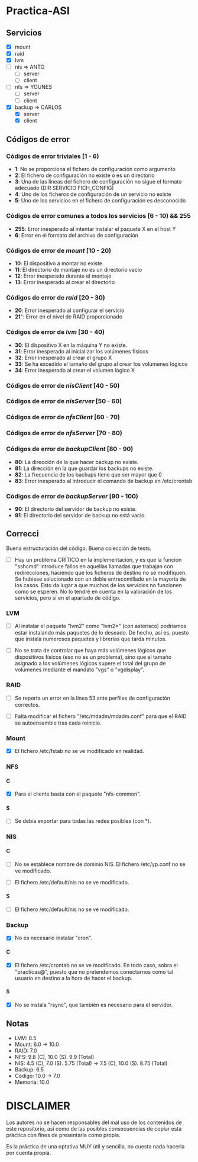 # Practica-ASI
## Servicios

- [x] mount
- [x] raid
- [x] lvm
- [ ] nis => ANTO
  + [ ] server
  + [ ] client
- [ ] nfs => YOUNES
  + [ ] server
  + [ ] client
- [x] backup => CARLOS
  + [x] server
  + [x] client

## Códigos de error
### Códigos de error triviales [1 - 6)

- **1**: No se proporciona el fichero de configuración como argumento
- **2**: El fichero de configuración no existe o es un directorio
- **3**: Una de las líneas del fichero de configuración no sigue el formato adecuado (DIR SERVICIO FICH_CONFIG)
- **4**: Uno de los ficheros de configuración de un servicio no existe
- **5**: Uno de los servicios en el fichero de configuración es desconocido

### Códigos de error comunes a todos los servicios [6 - 10) && 255

- **255**: Error inesperado al intentar instalar el paquete X en el host Y
- **6**: Error en el formato del archivo de configuración

### Códigos de error de *mount* [10 - 20)

- **10**: El dispositivo a montar no existe.
- **11**: El directorio de montaje no es un directorio vacío
- **12**: Error inesperado durante el montaje
- **13**: Error inesperado al crear el directorio

### Códigos de error de *raid* [20 - 30)

- **20**: Error inesperado al configurar el servicio
- **21**": Error en el nivel de RAID proporcionado

### Códigos de error de *lvm* [30 - 40)

- **30**: El dispositivo X en la máquina Y no existe.
- **31**: Error inesperado al inicializar los volúmenes físicos
- **32**: Error inesperado al crear el grupo X
- **33**: Se ha excedido el tamaño del grupo al crear los volúmenes lógicos
- **34**: Error inesperado al crear el volumen lógico X

### Códigos de error de *nisClient* [40 - 50)

### Códigos de error de *nisServer* [50 - 60)

### Códigos de error de *nfsClient* [60 - 70)

### Códigos de error de *nfsServer* [70 - 80)

### Códigos de error de *backupClient* [80 - 90)

- **80**: La dirección de la que hacer backup no existe.
- **81**: La dirección en la que guardar los backups no existe.
- **82**: La frecuencia de los backups tiene que ser mayor que 0
- **83**: Error inesperado al introducir el comando de backup en /etc/crontab

### Códigos de error de *backupServer* [90 - 100)

- **90**: El directorio del servidor de backup no existe.
- **91**: El directorio del servidor de backup no está vacío.


## Correcci

Buena estructuración del código. Buena colección de tests.

- [ ] Hay un problema CRÍTICO en la implementación, y es que la función "sshcmd"
	  introduce fallos en aquellas llamadas que trabajan con redirecciones,
	  haciendo que los ficheros de destino no se modifiquen. Se hubiese
	  solucionado con un doble entrecomillado en la mayoría de los casos. Esto
	  da lugar a que muchos de los servicios no funcionen como se esperen. No lo
	  tendré en cuenta en la valoración de los servicios, pero sí en el apartado
	  de código.

### LVM

- [ ] Al instalar el paquete "lvm2" como "lvm2*" (con asterisco) podríamos estar
	  instalando más paquetes de lo deseado. De hecho, así es, puesto que
	  instala numerosos paquetes y librerías que tarda minutos.

- [ ] No se trata de controlar que haya más volúmenes lógicos que dispositivos
	  físicos (eso no es un problema), sino que el tamaño asignado a los
	  volúmenes lógicos supere el total del grupo de volúmenes mediante el
	  mandato "vgs" o "vgdisplay".

### RAID

- [ ] Se reporta un error en la línea 53 ante perfiles de configuración
	  correctos.

- [ ] Falta modificar el fichero "/etc/mdadm/mdadm.conf" para que el RAID se
	  autoensamble tras cada reinicio.

### Mount

- [x] El fichero /etc/fstab no se ve modificado en realidad.


### NFS
#### C

- [x] Para el cliente basta con el paquete "nfs-common".

#### S

- [ ] Se debía exportar para todas las redes posibles (con *).

### NIS
#### C

- [ ] No se establece nombre de dominio NIS. El fichero /etc/yp.conf no se ve
	  modificado.

- [ ] El fichero /etc/default/nis no se ve modificado.

#### S

- [ ] El fichero /etc/default/nis no se ve modificado.

### Backup

- [x] No es necesario instalar "cron".

#### C

- [x] El fichero /etc/crontab no se ve modificado. En todo caso, sobra el
	  "practicas@", puesto que no pretendemos conectarnos como tal usuario en
	  destino a la hora de hacer el backup.

#### S

- [x] No se instala "rsync", que también es necesario para el servidor.

## Notas

- LVM: 8.5
- Mount: 6.0 -> 10.0
- RAID: 7.0
- NFS: 9.8 (C), 10.0 (S). 9.9 (Total)
- NIS: 4.5 (C), 7.0 (S). 5.75 (Total) -> 7.5 (C), 10.0 (S). 8.75 (Total)
- Backup: 6.5
- Código: 10.0 -> 7.0
- Memoria: 10.0

# DISCLAIMER

Los autores no se hacen responsables del mal uso de los contenidos de este repositorio, así como de las posibles consecuencias de copiar esta práctica con fines de presentarla como propia.

Es la práctica de una optativa MUY útil y sencilla, no cuesta nada hacerla por cuenta propia.
